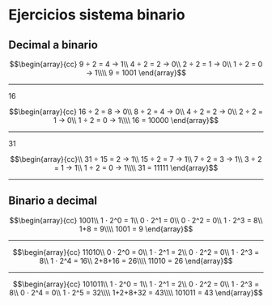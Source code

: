 # Ejercicios sistema binario

## Decimal a binario



$$\begin{array}{cc}
	9 ÷ 2 = 4 → 1\\
	4 ÷ 2 = 2 → 0\\
	2 ÷ 2 = 1 → 0\\
	1 ÷ 2 = 0 → 1\\\\
	9 = 1001
\end{array}$$

---
16

$$\begin{array}{cc}
	16 ÷ 2 = 8 → 0\\
	8 ÷ 2 = 4 → 0\\
	4 ÷ 2 = 2 → 0\\
	2 ÷ 2 = 1 → 0\\
	1 ÷ 2 = 0 → 1\\\\
	16 = 10000
\end{array}$$

---
31

$$\begin{array}{cc}\\
	31 ÷ 15 = 2 → 1\\
	15 ÷ 2 = 7 → 1\\
	7 ÷ 2 = 3 → 1\\
	3 ÷ 2 = 1 → 1\\
	1 ÷ 2 = 0 → 1\\\\
	31 = 11111
\end{array}$$

---

## Binario a decimal

$$\begin{array}{cc}
	1001\\
	1 ⋅ 2^0 = 1\\
	0 ⋅ 2^1 = 0\\
	0 ⋅ 2^2 = 0\\
	1 ⋅ 2^3 = 8\\
	1+8 = 9\\\\
	1001 = 9
\end{array}$$

---

$$\begin{array}{cc}
	11010\\
	0 ⋅ 2^0 = 0\\
	1 ⋅ 2^1 = 2\\
	0 ⋅ 2^2 = 0\\
	1 ⋅ 2^3 = 8\\
	1 ⋅ 2^4 = 16\\
	2+8+16 = 26\\\\
	11010 = 26
\end{array}$$

---

$$\begin{array}{cc}
	101011\\
	1 ⋅ 2^0 = 1\\
	1 ⋅ 2^1 = 2\\
	0 ⋅ 2^2 = 0\\
	1 ⋅ 2^3 = 8\\
	0 ⋅ 2^4 = 0\\
	1 ⋅ 2^5 = 32\\\\
	1+2+8+32 = 43\\\\
	101011 = 43
\end{array}$$